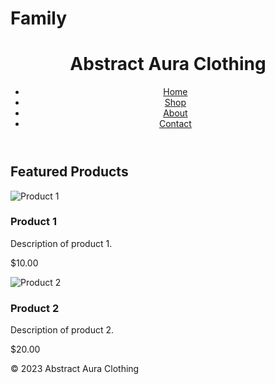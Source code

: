 # Family


<!DOCTYPE html>
<html>
<head>
<title>Abstract Aura Clothing</title>
<link rel="stylesheet" href="style.css">
</head>
<body>
<header>
<h1>Abstract Aura Clothing</h1>
<nav>
<ul>
<li><a href="#">Home</a></li>
<li><a href="#">Shop</a></li>
<li><a href="#">About</a></li>
<li><a href="#">Contact</a></li>
</ul>
</nav>
</header>

<main>
<section id="featured-products">
<h2>Featured Products</h2>
<div class="product">
<img src="product1.jpg" alt="Product 1">
<h3>Product 1</h3>
<p>Description of product 1.</p>
<p>$10.00</p>
</div>
<div class="product">
<img src="product2.jpg" alt="Product 2">
<h3>Product 2</h3>
<p>Description of product 2.</p>
<p>$20.00</p>
</div>
</section>
</main>

<footer>
<p>&copy; 2023 Abstract Aura Clothing</p>
</footer>
</body>
</html>
